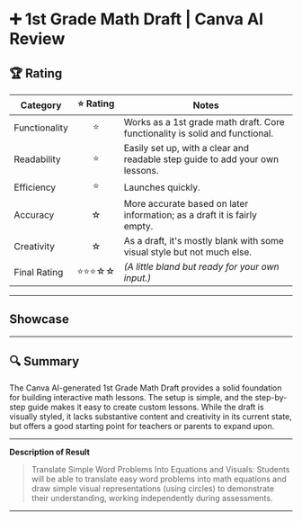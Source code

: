 # ➕ 1st Grade Math Draft | Canva AI Review

## 🏆 Rating

| Category      | ⭐ Rating | Notes |
|---------------|:--------:|-------|
| Functionality | ⭐    | Works as a 1st grade math draft. Core functionality is solid and functional. |
| Readability   | ⭐    | Easily set up, with a clear and readable step guide to add your own lessons. |
| Efficiency    | ⭐    | Launches quickly. |
| Accuracy      | ☆     | More accurate based on later information; as a draft it is fairly empty. |
| Creativity    | ☆     | As a draft, it's mostly blank with some visual style but not much else. |
| Final Rating  | ⭐⭐⭐☆☆    | *(A little bland but ready for your own input.)* |

---

## Showcase

---

## 🔍 Summary

The Canva AI-generated 1st Grade Math Draft provides a solid foundation for building interactive math lessons. The setup is simple, and the step-by-step guide makes it easy to create custom lessons. While the draft is visually styled, it lacks substantive content and creativity in its current state, but offers a good starting point for teachers or parents to expand upon.

---

**Description of Result**  
> Translate Simple Word Problems Into Equations and Visuals: Students will be able to translate easy word problems into math equations and draw simple visual representations (using circles) to demonstrate their understanding, working independently during assessments.

---
